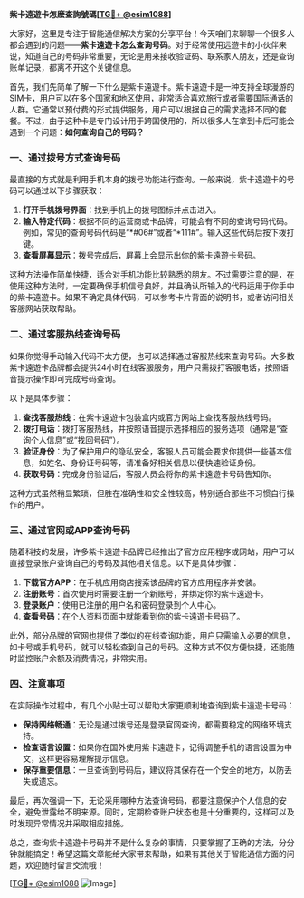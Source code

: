 **紫卡遠遊卡怎麽查詢號碼[[TG💪+ @esim1088](https://t.me/s/esim1088)]**

大家好，这里是专注于智能通信解决方案的分享平台！今天咱们来聊聊一个很多人都会遇到的问题——**紫卡遠遊卡怎么查询号码**。对于经常使用远遊卡的小伙伴来说，知道自己的号码非常重要，无论是用来接收验证码、联系家人朋友，还是查询账单记录，都离不开这个关键信息。

首先，我们先简单了解一下什么是紫卡遠遊卡。紫卡遠遊卡是一种支持全球漫游的SIM卡，用户可以在多个国家和地区使用，非常适合喜欢旅行或者需要国际通话的人群。它通常以预付费的形式提供服务，用户可以根据自己的需求选择不同的套餐。不过，由于这种卡是专门设计用于跨国使用的，所以很多人在拿到卡后可能会遇到一个问题：**如何查询自己的号码？**

### 一、通过拨号方式查询号码

最直接的方式就是利用手机本身的拨号功能进行查询。一般来说，紫卡遠遊卡的号码可以通过以下步骤获取：

1. **打开手机拨号界面**：找到手机上的拨号图标并点击进入。
2. **输入特定代码**：根据不同的运营商或卡品牌，可能会有不同的查询号码代码。例如，常见的查询号码代码是“*#06#”或者“*111#”。输入这些代码后按下拨打键。
3. **查看屏幕显示**：拨号完成后，屏幕上会显示出你的紫卡遠遊卡号码。

这种方法操作简单快捷，适合对手机功能比较熟悉的朋友。不过需要注意的是，在使用这种方法时，一定要确保手机信号良好，并且确认所输入的代码适用于你手中的紫卡遠遊卡。如果不确定具体代码，可以参考卡片背面的说明书，或者访问相关客服网站获取帮助。

### 二、通过客服热线查询号码

如果你觉得手动输入代码不太方便，也可以选择通过客服热线来查询号码。大多数紫卡遠遊卡品牌都会提供24小时在线客服服务，用户只需拨打客服电话，按照语音提示操作即可完成号码查询。

以下是具体步骤：
1. **查找客服热线**：在紫卡遠遊卡包装盒内或官方网站上查找客服热线号码。
2. **拨打电话**：拨打客服热线，并按照语音提示选择相应的服务选项（通常是“查询个人信息”或“找回号码”）。
3. **验证身份**：为了保护用户的隐私安全，客服人员可能会要求你提供一些基本信息，如姓名、身份证号码等，请准备好相关信息以便快速验证身份。
4. **获取号码**：完成身份验证后，客服人员会将你的紫卡遠遊卡号码告知你。

这种方式虽然稍显繁琐，但胜在准确性和安全性较高，特别适合那些不习惯自行操作的用户。

### 三、通过官网或APP查询号码

随着科技的发展，许多紫卡遠遊卡品牌已经推出了官方应用程序或网站，用户可以直接登录账户查询自己的号码及其他相关信息。以下是具体步骤：

1. **下载官方APP**：在手机应用商店搜索该品牌的官方应用程序并安装。
2. **注册账号**：首次使用时需要注册一个新账号，并绑定你的紫卡遠遊卡。
3. **登录账户**：使用已注册的用户名和密码登录到个人中心。
4. **查看号码**：在个人资料页面中就能看到你的紫卡遠遊卡号码了。

此外，部分品牌的官网也提供了类似的在线查询功能，用户只需输入必要的信息，如卡号或手机号码，就可以轻松查到自己的号码。这种方式不仅方便快捷，还能随时监控账户余额及消费情况，非常实用。

### 四、注意事项

在实际操作过程中，有几个小贴士可以帮助大家更顺利地查询到紫卡遠遊卡号码：

- **保持网络畅通**：无论是通过拨号还是登录官网查询，都需要稳定的网络环境支持。
- **检查语言设置**：如果你在国外使用紫卡遠遊卡，记得调整手机的语言设置为中文，这样更容易理解提示信息。
- **保存重要信息**：一旦查询到号码后，建议将其保存在一个安全的地方，以防丢失或遗忘。

最后，再次强调一下，无论采用哪种方法查询号码，都要注意保护个人信息的安全，避免泄露给不明来源。同时，定期检查账户状态也是十分重要的，这样可以及时发现异常情况并采取相应措施。

总之，查询紫卡遠遊卡号码并不是什么复杂的事情，只要掌握了正确的方法，分分钟就能搞定！希望这篇文章能给大家带来帮助，如果有其他关于智能通信方面的问题，欢迎随时留言交流哦！

[[TG💪+ @esim1088](https://t.me/s/esim1088) ![Image](https://i.postimg.cc/4NQfJmqS/Snipaste-2025-05-13-00-14-12.png)]